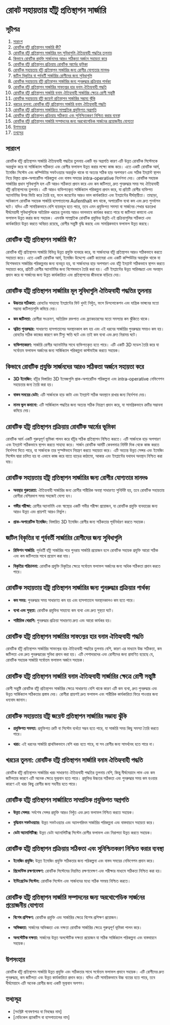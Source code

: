 # রোবট সহায়তায় হাঁটু প্রতিস্থাপন সার্জারি

## সূচীপত্র

1. [সারাংশ](#সারাংশ)
2. [রোবটিক হাঁটু প্রতিস্থাপন সার্জারি কী?](#রোবটিক-হাঁটু-প্রতিস্থাপন-সার্জারি-কি)
3. [রোবটিক হাঁটু প্রতিস্থাপন সার্জারির মূল সুবিধাগুলি ঐতিহ্যবাহী পদ্ধতির তুলনায়](#রোবটিক-হাঁটু-প্রতিস্থাপন-সার্জারির-মূল-সুবিধাগুলি-ঐতিহ্যবাহী-পদ্ধতির-তুলনায়)
4. [কিভাবে রোবটিক প্রযুক্তি সার্জনদের আরও সঠিকতা অর্জনে সহায়তা করে](#কিভাবে-রোবটিক-প্রযুক্তি-সার্জনদের-আরও-সঠিকতা-অর্জনে-সহায়তা-করেছে)
5. [রোবটিক হাঁটু প্রতিস্থাপন প্রক্রিয়ায় রোবটিক আর্মের ভূমিকা](#রোবটিক-হাঁটু-প্রতিস্থাপন-প্রক্রিয়ায়-রোবটিক-আর্মের-ভূমিকা)
6. [রোবটিক সহায়তায় হাঁটু প্রতিস্থাপন সার্জারির জন্য রোগীর যোগ্যতার মানদণ্ড](#রোবটিক-সহায়তায়-হাঁটু-প্রতিস্থাপন-সার্জারির-জন্য-রোগীর-যোগ্যতার-মানদণ্ড)
7. [জটিল বিকৃতির বা পূর্ববর্তী সার্জারির রোগীদের জন্য সুবিধাগুলি](#জটিল-বিকৃতির-বা-পূর্ববর্তী-সার্জারির-রোগীদের-জন্য-সুবিধাগুলি)
8. [রোবটিক সহায়তায় হাঁটু প্রতিস্থাপন সার্জারির জন্য পুনরুদ্ধার প্রক্রিয়ার পার্থক্য](#রোবটিক-সহায়তায়-হাঁটু-প্রতিস্থাপন-সার্জারির-জন্য-পুনরুদ্ধার-প্রক্রিয়ার-পার্থক্য)
9. [রোবটিক হাঁটু প্রতিস্থাপন সার্জারির সাফল্যের হার বনাম ঐতিহ্যবাহী পদ্ধতি](#রোবটিক-হাঁটু-প্রতিস্থাপন-সার্জারির-সাফল্যের-হার-বনাম-ঐতিহ্যবাহী-পদ্ধতি)
10. [রোবটিক হাঁটু প্রতিস্থাপন সার্জারি বনাম ঐতিহ্যবাহী সার্জারির ক্ষেত্রে রোগী সন্তুষ্টি](#রোবটিক-হাঁটু-প্রতিস্থাপন-সার্জারি-বনাম-ঐতিহ্যবাহী-সার্জারির-ক্ষেত্রে-রোগী-সন্তুষ্টি)
11. [রোবটিক সহায়তায় হাঁটু জয়েন্ট প্রতিস্থাপন সার্জারির সম্ভাব্য ঝুঁকি](#রোবটিক-সহায়তায়-হাঁটু-জয়েন্ট-প্রতিস্থাপন-সার্জারির-সম্ভাব্য-ঝুঁকি)
12. [খরচের তুলনা: রোবটিক হাঁটু প্রতিস্থাপন সার্জারি বনাম ঐতিহ্যবাহী পদ্ধতি](#খরচের-তুলনা-রোবটিক-হাঁটু-প্রতিস্থাপন-সার্জারি-বনাম-ঐতিহ্যবাহী-পদ্ধতি)
13. [রোবটিক হাঁটু প্রতিস্থাপন সার্জারিতে সাম্প্রতিক প্রযুক্তিগত অগ্রগতি](#রোবটিক-হাঁটু-প্রতিস্থাপন-সার্জারিতে-সাম্প্রতিক-প্রযুক্তিগত-অগ্রগতি)
14. [রোবটিক হাঁটু প্রতিস্থাপন প্রক্রিয়ায় সঠিকতা এবং সুনিশ্চিতকরণ নিশ্চিত করার ব্যবস্থা](#রোবটিক-হাঁটু-প্রতিস্থাপন-প্রক্রিয়ায়-সঠিকতা-এবং-সুনিশ্চিতকরণ-নিশ্চিত-করার-ব্যবস্থা)
15. [রোবটিক হাঁটু প্রতিস্থাপন সার্জারি সম্পাদনের জন্য অরথোপেডিক সার্জনের প্রয়োজনীয় যোগ্যতা](#রোবটিক-হাঁটু-প্রতিস্থাপন-সার্জারি-সম্পাদনের-জন্য-অরথোপেডিক-সার্জনের-প্রয়োজনীয়-যোগ্যতা)
16. [উপসংহার](#উপসংহার)
17. [তথ্যসূত্র](#তথ্যসূত্র)

## সারাংশ

রোবটিক হাঁটু প্রতিস্থাপন সার্জারি ঐতিহ্যবাহী পদ্ধতির তুলনায় একটি বড় অগ্রগতি কারণ এটি উন্নত রোবটিক সিস্টেমকে অন্তর্ভুক্ত করে যা সার্জিক্যাল সঠিকতা এবং রোগীর ফলাফল উন্নত করার লক্ষ্যে কাজ করে। এতে একটি রোবটিক আর্ম, ইমেজিং সিস্টেম এবং কম্পিউটার সফটওয়্যার অন্তর্ভুক্ত থাকে যা অত্যন্ত সঠিক হাড় অপসারণ এবং সঠিক ইমপ্লান্ট স্থাপন নিয়ে বিস্তৃত প্রাক-অপারেটিভ পরিকল্পনা এবং বাস্তব সময়ের intra-operative নির্দেশনা দেয়। রোবটিক সহায়ক সার্জারির প্রধান সুবিধাগুলি হল এটি আরও সঠিকতা প্রদান করে এবং কম জটিলতা, দ্রুত পুনরুদ্ধার সময় সহ ঐতিহ্যবাহী হাঁটু প্রতিস্থাপনের তুলনায়। এটি আরও ব্যক্তিগতকৃত সার্জিক্যাল পরিকল্পনা প্রদান করে, যা প্রতিটি রোগীর ব্যক্তিগত অ্যানাটমির উপর ভিত্তি করে তৈরি হয়, ফলে জয়েন্টের আরও ভাল কার্যকারিতা এবং ইমপ্লান্টের দীর্ঘস্থায়ীতা। তাছাড়া, অধিকাংশ রোবটিক সহায়ক সার্জারি হাসপাতালের Aufenthalt কম থাকে, অপারেটিভ ব্যথা কম এবং দ্রুত পুনর্বাসন ঘটে। যদিও এটি সাময়িকভাবে বেশি ব্যয়বহুল হতে পারে, তবে এমন প্রযুক্তিগত সমস্যা বা সার্জনের শেখার বক্ররেখা দীর্ঘমেয়াদী সুবিধাগুলিকে অতিরিক্ত খরচের তুলনায় আরও ভালভাবে কার্যকর করতে পারে যা জটিলতা কমানো এবং ফলাফল উন্নত করার জন্য সহায়ক। এমনকি সাম্প্রতিক রোবটিক প্রযুক্তির উন্নতি এই প্রক্রিয়াগুলির সঠিকতা এবং কার্যকারিতা উন্নত করতে অবিরত রয়েছে, রোগীর সন্তুষ্টি বৃদ্ধি করছে এবং সামগ্রিকভাবে ফলাফল উন্নত করছে।

## রোবটিক হাঁটু প্রতিস্থাপন সার্জারি কী?

রোবটিক হাঁটু প্রতিস্থাপন সার্জারি বিভিন্ন উন্নত প্রযুক্তি ব্যবহার করে, যা সার্জনদের হাঁটু প্রতিস্থাপন আরও সঠিকভাবে করতে সহায়তা করে। এতে একটি রোবটিক আর্ম, ইমেজিং উদ্দেশ্যে একটি ক্যামেরা এবং একটি কম্পিউটার অন্তর্ভুক্ত থাকে যা বিশেষভাবে সার্জারির পরিকল্পনার জন্য ব্যবহৃত হয়, যা সার্জনদের হাড় অপসারণ এবং হাঁটু ইমপ্লান্ট সঠিকভাবে স্থাপন করতে সহায়তা করে, প্রতিটি রোগীর অ্যানাটমির জন্য বিশেষভাবে তৈরি করা হয়। এটি ইমপ্লান্টের উন্নত সারিবদ্ধতা এবং অবস্থান প্রদান করে যা সার্জনের জন্য উন্নত কার্যকারিতা এবং প্রতিস্থাপনের জীবনকে বাড়িয়ে দেয়।

## রোবটিক হাঁটু প্রতিস্থাপন সার্জারির মূল সুবিধাগুলি ঐতিহ্যবাহী পদ্ধতির তুলনায়

- **উচ্চতর সঠিকতা:** রোবটের সাহায্যে ইমপ্লান্টের ফিট খুবই নিখুঁত, ফলে ডিসলোকেশন এবং যান্ত্রিক ভাঙ্গনের মতো সম্ভাব্য জটিলতাগুলি কমিয়ে দেয়।

- **কম জটিলতা:** রোগীরা সংক্রমণ, অতিরিক্ত রক্তপাত এবং ফ্র্যাকচারসের মতো সমস্যার কম ঝুঁকিতে থাকে।

- **ত্বরিত পুনরুদ্ধার:** সাধারণত হাসপাতালের অবস্থানকাল কম হয় এবং এই ধরনের সার্জারির পুনরুদ্ধার সময়ও কম হয়। রোবটের সঠিক কাজের কারণে কম টিস্যু ক্ষতি ঘটে এবং তাই কম ব্যথা এবং দ্রুত নিরাময় ঘটে।

- **ব্যক্তিগতকরণ:** সার্জারি রোগীর অ্যানাটমির সাথে ব্যক্তিগতকৃত হতে পারে। এটি একটি 3D মডেল তৈরি করে যা সর্বোত্তম ফলাফল অর্জনের জন্য সার্জিক্যাল পরিকল্পনা কাস্টমাইজ করতে সহায়ক।

## কিভাবে রোবটিক প্রযুক্তি সার্জনদের আরও সঠিকতা অর্জনে সহায়তা করে

- **3D ইমেজিং:** হাঁটুর বিস্তারিত 3D ইমেজগুলি প্রাক-অপারেটিভ পরিকল্পনা এবং intra-operative নেভিগেশন সহায়তার জন্য তৈরি করা হয়।

- **বাস্তব সময়ের ডেটা:** এটি সার্জনকে হাড় কাটা এবং ইমপ্লান্ট সঠিক অবস্থানে রাখার জন্য নির্দেশনা দেয়।

- **মানব ভুল কমানো:** এটি সার্জিক্যাল পদ্ধতির জন্য অত্যন্ত সঠিক নিয়ন্ত্রণ প্রদান করে, যা সামগ্রিকভাবে ত্রুটির সম্ভাবনা কমিয়ে দেয়।

## রোবটিক হাঁটু প্রতিস্থাপন প্রক্রিয়ায় রোবটিক আর্মের ভূমিকা

রোবটিক আর্ম একটি গুরুত্বপূর্ণ ভূমিকা পালন করে হাঁটুর সঠিক প্রতিস্থাপন নিশ্চিত করতে। এটি সার্জনকে হাড় অপসারণ এবং ইমপ্লান্ট সঠিকভাবে স্থাপন করতে সাহায্য করে। সার্জন রোবটিক আর্মটি কেবলমাত্র নির্দিষ্ট দিক থেকে কাজ করতে নির্দেশনা দিতে পারে, যা সার্জনকে তার সুস্পষ্টভাবে নিয়ন্ত্রণ করতে সহায়তা করে। এটি অত্যন্ত উন্নত সেন্সর এবং ইমেজিং সিস্টেম দ্বারা চালিত হয় যা এভাবে কাজ করে যাতে হাড়ের কাঠামো, আকার এবং ইমপ্লান্টের যথাযথ অবস্থান নিশ্চিত করা যায়।

## রোবটিক সহায়তায় হাঁটু প্রতিস্থাপন সার্জারির জন্য রোগীর যোগ্যতার মানদণ্ড

- **অবস্থার গুরুতরতা:** ঐতিহ্যবাহী সার্জারির জন্য রোগীর শারীরিক অবস্থা সাধারণত সুনির্দিষ্ট হয়, তবে রোবটিক সহায়তায় রোগীরা বেশিরভাগ সময় সহজেই যোগ্য হন।

- **গভীর পরীক্ষা:** রোগীর অ্যানাটমি এবং স্বাস্থ্যের একটি গভীর পরীক্ষা প্রয়োজন, যা রোবটিক প্রযুক্তি ব্যবহারের জন্য আরও উন্নত এবং প্রায়শই আরও নির্ভুল।

- **প্রাক-অপারেটিভ ইমেজিং:** বিস্তারিত 3D ইমেজিং রোগীর জন্য সঠিকতার পূর্বনির্ধারণ করতে সহায়ক।

## জটিল বিকৃতির বা পূর্ববর্তী সার্জারির রোগীদের জন্য সুবিধাগুলি

- **রিভিশন সার্জারি:** পূর্ববর্তী হাঁটু সার্জারির পরে পুনরায় সার্জারি প্রয়োজন হলে রোবটিক সহায়ক প্রযুক্তি আরো সঠিক এবং কম জটিলতার সাথে প্রয়োগ করা যায়।

- **বিকৃতির পরিচালনা:** রোবটিক প্রযুক্তি বিকৃতির ক্ষেত্রে সর্বোত্তম ফলাফল অর্জনের জন্য অধিক সঠিকতা প্রদান করতে পারে।

## রোবটিক সহায়তায় হাঁটু প্রতিস্থাপন সার্জারির জন্য পুনরুদ্ধার প্রক্রিয়ার পার্থক্য

- **কম সময়:** পুনরুদ্ধার সময় সাধারণত কম হয় এবং হাসপাতালে অবস্থানকালও কম হতে পারে।

- **ব্যথা এবং সুস্থতা:** রোবটিক প্রযুক্তির সাহায্যে কম ব্যথা এবং দ্রুত সুস্থতা ঘটে।

- **শারীরিক থেরাপি:** পুনরুদ্ধার প্রক্রিয়া সাধারণত দ্রুত এবং আরো কার্যকর হয়।

## রোবটিক হাঁটু প্রতিস্থাপন সার্জারির সাফল্যের হার বনাম ঐতিহ্যবাহী পদ্ধতি

রোবটিক হাঁটু প্রতিস্থাপন সার্জারির সাফল্যের হার ঐতিহ্যবাহী পদ্ধতির তুলনায় বেশি, কারণ এর মাধ্যমে উচ্চ সঠিকতা, কম জটিলতা এবং দ্রুত পুনরুদ্ধারের সুবিধা প্রদান করা হয়। এটি পেশাদারদের এবং রোগীদের জন্য প্রমাণিত হয়েছে যে, রোবটিক সহায়ক সার্জারি সর্বোত্তম ফলাফল অর্জনে সহায়ক।

## রোবটিক হাঁটু প্রতিস্থাপন সার্জারি বনাম ঐতিহ্যবাহী সার্জারির ক্ষেত্রে রোগী সন্তুষ্টি

রোগী সন্তুষ্টি রোবটিক হাঁটু প্রতিস্থাপন সার্জারির ক্ষেত্রে সাধারণত বেশি থাকে কারণ এটি কম ব্যথা, দ্রুত পুনরুদ্ধার এবং উন্নত সার্জিক্যাল সঠিকতার প্রস্তাব দেয়। রোগীরা প্রায়শই দ্রুত ফলাফল এবং শারীরিক কার্যকারিতা ফিরে পাওয়ার জন্য ধন্যবাদ জানান।

## রোবটিক সহায়তায় হাঁটু জয়েন্ট প্রতিস্থাপন সার্জারির সম্ভাব্য ঝুঁকি

- **প্রযুক্তিগত সমস্যা:** প্রযুক্তিগত ত্রুটি বা সিস্টেম ব্যর্থতা সম্ভব হতে পারে, যা সার্জারি সময় কিছু সমস্যা তৈরি করতে পারে।

- **খরচ:** এই ধরনের সার্জারি প্রাথমিকভাবে বেশি খরচ হতে পারে, যা সব রোগীর জন্য সামর্থ্যবহ হতে পারে না।

## খরচের তুলনা: রোবটিক হাঁটু প্রতিস্থাপন সার্জারি বনাম ঐতিহ্যবাহী পদ্ধতি

রোবটিক হাঁটু প্রতিস্থাপন সার্জারির খরচ সাধারণত ঐতিহ্যবাহী পদ্ধতির তুলনায় বেশি, কিন্তু দীর্ঘমেয়াদে লাভ এবং কম জটিলতার কারণে এটি অনেক ক্ষেত্রে মূল্যবান হতে পারে। প্রযুক্তির উচ্চতর সঠিকতা এবং পুনরুদ্ধার সময় কম হওয়ার কারণে এই খরচ কিছু রোগীর জন্য সহনীয় হতে পারে।

## রোবটিক হাঁটু প্রতিস্থাপন সার্জারিতে সাম্প্রতিক প্রযুক্তিগত অগ্রগতি

- **উন্নত সেন্সর:** সর্বশেষ সেন্সর প্রযুক্তি আরও নিখুঁত এবং দ্রুত ফলাফল নিশ্চিত করতে সহায়ক।

- **বুদ্ধিমান সফটওয়্যার:** উন্নত সফটওয়্যার এবং অ্যালগরিদম সার্জারির পরিকল্পনা এবং বাস্তবায়নে সহায়তা করে।

- **ডেটা অ্যানালিটিক্স:** উন্নত ডেটা অ্যানালিটিক্স সিস্টেম রোগীর ফলাফল এবং নিরাপত্তা উন্নত করতে সহায়ক।

## রোবটিক হাঁটু প্রতিস্থাপন প্রক্রিয়ায় সঠিকতা এবং সুনিশ্চিতকরণ নিশ্চিত করার ব্যবস্থা

- **ইমেজিং প্রযুক্তি:** উন্নত ইমেজিং প্রযুক্তি সঠিকতার জন্য পরিকল্পনা এবং বাস্তব সময়ের নেভিগেশন প্রদান করে।

- **প্রিভেন্টিভ রক্ষণাবেক্ষণ:** রোবটিক সিস্টেমের নিয়মিত রক্ষণাবেক্ষণ এবং পরীক্ষার মাধ্যমে সঠিকতা নিশ্চিত করা হয়।

- **ইন্টিগ্রেটেড সিস্টেম:** রোবটিক সিস্টেম এবং সার্জনদের মধ্যে সঠিক সমন্বয় নিশ্চিত করতে।

## রোবটিক হাঁটু প্রতিস্থাপন সার্জারি সম্পাদনের জন্য অরথোপেডিক সার্জনের প্রয়োজনীয় যোগ্যতা

- **বিশেষ প্রশিক্ষণ:** রোবটিক প্রযুক্তি এবং সার্জারির ক্ষেত্রে বিশেষ প্রশিক্ষণ প্রয়োজন।

- **অভিজ্ঞতা:** সার্জনের অভিজ্ঞতা এবং দক্ষতা রোবটিক সার্জারির ক্ষেত্রে গুরুত্বপূর্ণ ভূমিকা পালন করে।

- **অলস্টেটিক দক্ষতা:** সার্জনের উন্নত অলস্টেটিক দক্ষতা প্রয়োজন যা সঠিক সার্জিক্যাল পরিকল্পনা এবং বাস্তবায়নে সহায়ক।

## উপসংহার

রোবটিক হাঁটু প্রতিস্থাপন সার্জারি উন্নত প্রযুক্তি এবং সঠিকতার সাথে সর্বোত্তম ফলাফল প্রদানে সহায়ক। এটি রোগীদের দ্রুত পুনরুদ্ধার, কম জটিলতা এবং উন্নত কার্যকারিতা প্রদান করে। যদিও এটি সাময়িকভাবে উচ্চ ব্যয়ের হতে পারে, তবে দীর্ঘমেয়াদে এটি অনেক রোগীর জন্য একটি মূল্যবান অপশন।

## তথ্যসূত্র

- [সংশ্লিষ্ট গবেষণাপত্র বা নিবন্ধের নাম]
- [মেডিকেল প্র্যাকটিস বা হাসপাতালের নাম]

